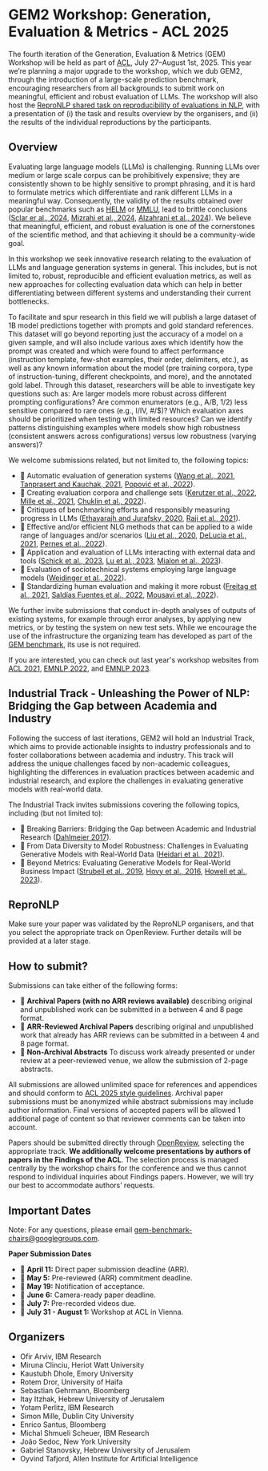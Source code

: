 # GEM2 Workshop: Generation, Evaluation & Metrics - ACL 2025

The fourth iteration of the Generation, Evaluation & Metrics (GEM) Workshop will be held as part of [ACL](https://2025.aclweb.org/), July 27–August 1st, 2025. This year we’re planning a major upgrade to the workshop, which we dub GEM2, through the introduction of a large-scale prediction benchmark, encouraging researchers from all backgrounds to submit work on meaningful, efficient and robust evaluation of LLMs. The workshop will also host the [ReproNLP shared task on reproducibility of evaluations in NLP](https://repronlp.github.io/), with a presentation of (i) the task and results overview by the organisers, and (ii) the results of the individual reproductions by the participants.

## Overview

Evaluating large language models (LLMs) is challenging. Running LLMs over medium or large scale corpus can be prohibitively expensive; they are consistently shown to be highly sensitive to prompt phrasing, and it is hard to formulate metrics which differentiate and rank different LLMs in a meaningful way. Consequently, the validity of the results obtained over popular benchmarks such as [HELM](https://arxiv.org/abs/2211.09110) or [MMLU](https://arxiv.org/pdf/2009.03300v3), lead to brittle conclusions ([Sclar er al., 2024](https://arxiv.org/pdf/2310.11324), [Mizrahi et al., 2024](https://aclanthology.org/2024.tacl-1.52/), [Alzahrani et al., 2024](https://arxiv.org/pdf/2402.01781v2)). We believe that meaningful, efficient, and robust evaluation is one of the cornerstones of the scientific method, and that achieving it should be a community-wide goal.

In this workshop we seek innovative research relating to the evaluation of LLMs and language generation systems in general. This includes, but is not limited to, robust, reproducible and efficient evaluation metrics, as well as new approaches for collecting evaluation data which can help in better differentiating between different systems and understanding their current bottlenecks.

To facilitate and spur research in this field we will publish a large dataset of 1B model predictions together with prompts and gold standard references. This dataset will go beyond reporting just the accuracy of a model on a given sample, and will also include various axes which identify how the prompt was created and which were found to affect performance (instruction template, few-shot examples, their order, delimiters, etc.), as well as any known information about the model (pre training corpora, type of instruction-tuning, different checkpoints, and more), and the annotated gold label. Through this dataset, researchers will be able to investigate key questions such as: Are larger models more robust across different prompting configurations? Are common enumerators (e.g., A/B, 1/2) less sensitive compared to rare ones (e.g., I/IV, #/$)? Which evaluation axes should be prioritized when testing with limited resources? Can we identify patterns distinguishing examples where models show high robustness (consistent answers across configurations) versus low robustness (varying answers)?

We welcome submissions related, but not limited to, the following topics:

*   💎 Automatic evaluation of generation systems ([Wang et al., 2021](https://aclanthology.org/2021.gem-1.8/), [Tanprasert and Kauchak, 2021](https://aclanthology.org/2021.gem-1.1/), [Popović et al., 2022](https://aclanthology.org/2022.gem-1.26/)).
*   💎 Creating evaluation corpora and challenge sets ([Kerutzer et al., 2022](https://aclanthology.org/2022.tacl-1.4/), [Mille et al., 2021](https://openreview.net/forum?id=CSi1eu_2q96), [Chuklin et al., 2022](https://aclanthology.org/2022.gem-1.6/)).
*   💎 Critiques of benchmarking efforts and responsibly measuring progress in LLMs ([Ethayarajh and Jurafsky, 2020](https://aclanthology.org/2020.emnlp-main.393/), [Raji et al., 2021](https://openreview.net/forum?id=j6NxpQbREA1)).
*   💎 Effective and/or efficient NLG methods that can be applied to a wide range of languages and/or scenarios ([Liu et al., 2020](https://aclanthology.org/2020.tacl-1.47/), [DeLucia et al., 2021](https://aclanthology.org/2021.gem-1.16/), [Pernes et al., 2022](https://aclanthology.org/2022.gem-1.1/)).
*   💎 Application and evaluation of LLMs interacting with external data and tools ([Schick et al., 2023](https://arxiv.org/abs/2302.04761), [Lu et al., 2023](https://arxiv.org/abs/2304.09842), [Mialon et al., 2023](https://arxiv.org/abs/2302.07842)).
*   💎 Evaluation of sociotechnical systems employing large language models ([Weidinger et al., 2022](https://dl.acm.org/doi/abs/10.1145/3531146.3533088)).
*   💎 Standardizing human evaluation and making it more robust ([Freitag et al., 2021](https://aclanthology.org/2021.tacl-1.87/), [Saldías Fuentes et al., 2022](https://aclanthology.org/2022.humeval-1.7/), [Mousavi et al., 2022](https://aclanthology.org/2022.gem-1.12/)).

We further invite submissions that conduct in-depth analyses of outputs of existing systems, for example through error analyses, by applying new metrics, or by testing the system on new test sets. While we encourage the use of the infrastructure the organizing team has developed as part of the [GEM benchmark](https://arxiv.org/abs/2206.11249), its use is not required.

If you are interested, you can check out last year's workshop websites from [ACL 2021](https://gem-benchmark.com/workshop/2021), [EMNLP 2022](https://gem-benchmark.com/workshop/2022), and [EMNLP 2023](https://gem-benchmark.com/workshop/2023).

## Industrial Track - Unleashing the Power of NLP: Bridging the Gap between Academia and Industry

Following the success of last iterations, GEM2 will hold an Industrial Track, which aims to provide actionable insights to industry professionals and to foster collaborations between academia and industry. This track will address the unique challenges faced by non-academic colleagues, highlighting the differences in evaluation practices between academic and industrial research, and explore the challenges in evaluating generative models with real-world data.

The Industrial Track invites submissions covering the following topics, including (but not limited to):

*   💎 Breaking Barriers: Bridging the Gap between Academic and Industrial Research ([Dahlmeier 2017](https://aclanthology.org/P17-2015)).
*   💎 From Data Diversity to Model Robustness: Challenges in Evaluating Generative Models with Real-World Data ([Heidari et al., 2021](https://aclanthology.org/2021.sigdial-1.8/)).
*   💎 Beyond Metrics: Evaluating Generative Models for Real-World Business Impact ([Strubell et al., 2019](https://arxiv.org/abs/1906.02243), [Hovy et al., 2016](https://aclanthology.org/P16-2096), [Howell et al., 2023](https://arxiv.org/abs/2306.07402)).

## ReproNLP
Make sure your paper was validated by the ReproNLP organisers, and that you select the appropriate track on OpenReview. Further details will be provided at a later stage.

## How to submit?

Submissions can take either of the following forms:

*   💎 **Archival Papers (with no ARR reviews available)** describing original and unpublished work can be submitted in a between 4 and 8 page format.
*   💎 **ARR-Reviewed Archival Papers** describing original and unpublished work that already has ARR reviews can be submitted in a between 4 and 8 page format.
*   💎 **Non-Archival Abstracts** To discuss work already presented or under review at a peer-reviewed venue, we allow the submission of 2-page abstracts.

All submissions are allowed unlimited space for references and appendices and should conform to [ACL 2025 style guidelines](https://2025.aclweb.org/calls/main_conference_papers/#paper-submission-details). Archival paper submissions must be anonymized while abstract submissions may include author information. Final versions of accepted papers will be allowed 1 additional page of content so that reviewer comments can be taken into account.

Papers should be submitted directly through [OpenReview](https://openreview.net/group?id=aclweb.org/ACL/2025/Workshop/GEM), selecting the appropriate track. **We additionally welcome presentations by authors of papers in the Findings of the ACL**. The selection process is managed centrally by the workshop chairs for the conference and we thus cannot respond to individual inquiries about Findings papers. However, we will try our best to accommodate authors’ requests.

## Important Dates

Note: For any questions, please email gem-benchmark-chairs@googlegroups.com.

**Paper Submission Dates**

*   📅 **April 11:** Direct paper submission deadline (ARR).
*   📅 **May 5:** Pre-reviewed (ARR) commitment deadline.
*   📅 **May 19:** Notification of acceptance.
*   📅 **June 6:** Camera-ready paper deadline.
*   📅 **July 7:** Pre-recorded videos due.
*   📅 **July 31 - August 1:** Workshop at ACL in Vienna.

## Organizers
* Ofir Arviv, IBM Research
* Miruna Clinciu, Heriot Watt University
* Kaustubh Dhole, Emory University
* Rotem Dror, University of Haifa
* Sebastian Gehrmann, Bloomberg
* Itay Itzhak, Hebrew University of Jerusalem
* Yotam Perlitz, IBM Research
* Simon Mille, Dublin City University
* Enrico Santus, Bloomberg
* Michal Shmueli Scheuer, IBM Research
* João Sedoc, New York University
* Gabriel Stanovsky, Hebrew University of Jerusalem
* Oyvind Tafjord, Allen Institute for Artificial Intelligence

